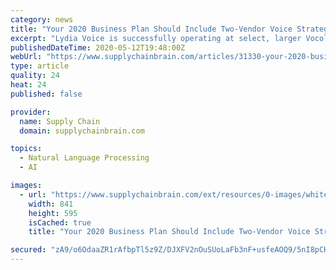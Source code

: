 ```yaml
---
category: news
title: "Your 2020 Business Plan Should Include Two-Vendor Voice Strategy"
excerpt: "Lydia Voice is successfully operating at select, larger Vocollect customers and has been for more than two years! In fact, users are experiencing a consistent 8% to 12% productivity improvement with Lydia Voice in comparison to Vocollect voice."
publishedDateTime: 2020-05-12T19:48:00Z
webUrl: "https://www.supplychainbrain.com/articles/31330-your-2020-business-plan-should-include-two-vendor-voice-strategy"
type: article
quality: 24
heat: 24
published: false

provider:
  name: Supply Chain
  domain: supplychainbrain.com

topics:
  - Natural Language Processing
  - AI

images:
  - url: "https://www.supplychainbrain.com/ext/resources/0-images/whitepaper-images/2020/EPS__TwoVendor_WhitePaper.png?height=635&t=1589310596&width=1200"
    width: 841
    height: 595
    isCached: true
    title: "Your 2020 Business Plan Should Include Two-Vendor Voice Strategy"

secured: "zA9/o6OdaaZR1rAfbpTl5z9Z/DJXFV2nOuSUoLaFb3nF+usfeAOQ9/5nI8pCHRMK3DjlPOcOXjFpRd5kjyuL6sdaV59f8EmkVY0zEDXhQi52yf0HfM+Ljq7gMsoWoC9R3G5P25dbdVvYYS8I66RLODsmrBkn3gSbRNRw4gLs/pUccug3/h+kuwDHnB8gh8z4dSNfvBwBoUYcVB7mW00r7THq6cac10Vx+EPvgbV8BpfrDcW2NWhCt//rtW8Ed20NpjbIRG3xscPQn9KYBtj508nggoAWdiZd8Trc8UM8Z+e4t0/5hPFqxeZJ5NOdDelk;fjF1dULoAEhnMpbD0WDCrQ=="
---
```


